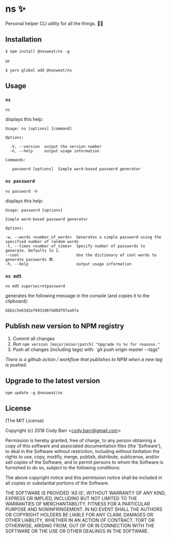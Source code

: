# ns ✨

Personal helper CLI utility for all the things. 🤙🏻

## Installation

    $ npm install @nosweat/ns -g

or

    $ yarn global add @nosweat/ns

## Usage

### `ns`

    ns

displays this help:

    Usage: ns [options] [command]

    Options:

      -V, --version  output the version number
      -h, --help     output usage information

    Commands:

       password [options]  Simple word-based password generator

### `ns password`

    ns password -h

displays this help:

    Usage: password [options]

    Simple word-based password generator

    Options:

    -w, --words <number_of_words>  Generates a simple password using the specified number of random words
    -t, --times <number_of_times>  Specify number of passwords to generate. Defaults to 1.
    --cool                         Use the dictionary of cool words to generate passwords 😎.
    -h, --help                     output usage information

### `ns md5`

    ns md5 supersecretpassword

generates the following message in the console (and copies it to the clipboard):

    bbb2c5e63d2ef893106fdd0d797aa97a

## Publish new version to NPM registry

1. Commit all changes
2. Run `npm version [major|minor|patch] "Upgrade to %s for reasons."`
3. Push all changes (including tags) with: `git push origin master --tags"

_There is a github action / workflow that publishes to NPM when a new tag is pushed._

## Upgrade to the latest version

`npm update -g @nosweat/ns`

## License

(The MIT License)

Copyright (c) 2018 Cody Barr &lt;cody.barr@gmail.com&gt;

Permission is hereby granted, free of charge, to any person obtaining
a copy of this software and associated documentation files (the
'Software'), to deal in the Software without restriction, including
without limitation the rights to use, copy, modify, merge, publish,
distribute, sublicense, and/or sell copies of the Software, and to
permit persons to whom the Software is furnished to do so, subject to
the following conditions:

The above copyright notice and this permission notice shall be
included in all copies or substantial portions of the Software.

THE SOFTWARE IS PROVIDED 'AS IS', WITHOUT WARRANTY OF ANY KIND,
EXPRESS OR IMPLIED, INCLUDING BUT NOT LIMITED TO THE WARRANTIES OF
MERCHANTABILITY, FITNESS FOR A PARTICULAR PURPOSE AND NONINFRINGEMENT.
IN NO EVENT SHALL THE AUTHORS OR COPYRIGHT HOLDERS BE LIABLE FOR ANY
CLAIM, DAMAGES OR OTHER LIABILITY, WHETHER IN AN ACTION OF CONTRACT,
TORT OR OTHERWISE, ARISING FROM, OUT OF OR IN CONNECTION WITH THE
SOFTWARE OR THE USE OR OTHER DEALINGS IN THE SOFTWARE.
